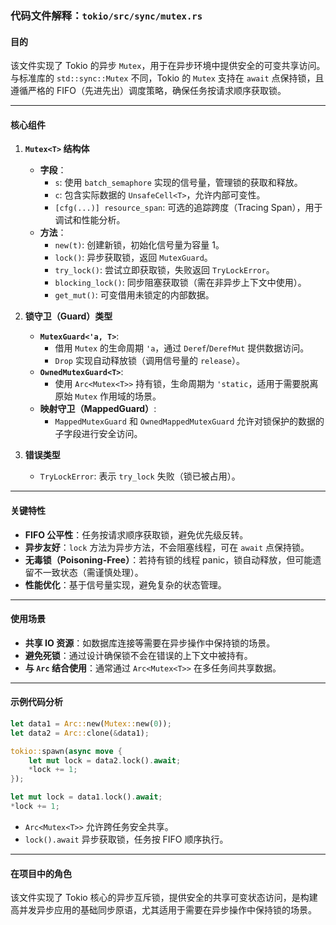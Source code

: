 ### 代码文件解释：`tokio/src/sync/mutex.rs`

#### 目的
该文件实现了 Tokio 的异步 `Mutex`，用于在异步环境中提供安全的可变共享访问。与标准库的 `std::sync::Mutex` 不同，Tokio 的 `Mutex` 支持在 `await` 点保持锁，且遵循严格的 FIFO（先进先出）调度策略，确保任务按请求顺序获取锁。

---

#### 核心组件

1. **`Mutex<T>` 结构体**
   - **字段**：
     - `s`: 使用 `batch_semaphore` 实现的信号量，管理锁的获取和释放。
     - `c`: 包含实际数据的 `UnsafeCell<T>`，允许内部可变性。
     - `[cfg(...)] resource_span`: 可选的追踪跨度（Tracing Span），用于调试和性能分析。
   - **方法**：
     - `new(t)`: 创建新锁，初始化信号量为容量 1。
     - `lock()`: 异步获取锁，返回 `MutexGuard`。
     - `try_lock()`: 尝试立即获取锁，失败返回 `TryLockError`。
     - `blocking_lock()`: 同步阻塞获取锁（需在非异步上下文中使用）。
     - `get_mut()`: 可变借用未锁定的内部数据。

2. **锁守卫（Guard）类型**
   - **`MutexGuard<'a, T>`**:
     - 借用 `Mutex` 的生命周期 `'a`，通过 `Deref`/`DerefMut` 提供数据访问。
     - `Drop` 实现自动释放锁（调用信号量的 `release`）。
   - **`OwnedMutexGuard<T>`**:
     - 使用 `Arc<Mutex<T>>` 持有锁，生命周期为 `'static`，适用于需要脱离原始 `Mutex` 作用域的场景。
   - **映射守卫（MappedGuard）**:
     - `MappedMutexGuard` 和 `OwnedMappedMutexGuard` 允许对锁保护的数据的子字段进行安全访问。

3. **错误类型**
   - `TryLockError`: 表示 `try_lock` 失败（锁已被占用）。

---

#### 关键特性
- **FIFO 公平性**：任务按请求顺序获取锁，避免优先级反转。
- **异步友好**：`lock` 方法为异步方法，不会阻塞线程，可在 `await` 点保持锁。
- **无毒锁（Poisoning-Free）**：若持有锁的线程 panic，锁自动释放，但可能遗留不一致状态（需谨慎处理）。
- **性能优化**：基于信号量实现，避免复杂的状态管理。

---

#### 使用场景
- **共享 IO 资源**：如数据库连接等需要在异步操作中保持锁的场景。
- **避免死锁**：通过设计确保锁不会在错误的上下文中被持有。
- **与 `Arc` 结合使用**：通常通过 `Arc<Mutex<T>>` 在多任务间共享数据。

---

#### 示例代码分析
```rust
let data1 = Arc::new(Mutex::new(0));
let data2 = Arc::clone(&data1);

tokio::spawn(async move {
    let mut lock = data2.lock().await;
    *lock += 1;
});

let mut lock = data1.lock().await;
*lock += 1;
```
- `Arc<Mutex<T>>` 允许跨任务安全共享。
- `lock().await` 异步获取锁，任务按 FIFO 顺序执行。

---

#### 在项目中的角色
该文件实现了 Tokio 核心的异步互斥锁，提供安全的共享可变状态访问，是构建高并发异步应用的基础同步原语，尤其适用于需要在异步操作中保持锁的场景。
